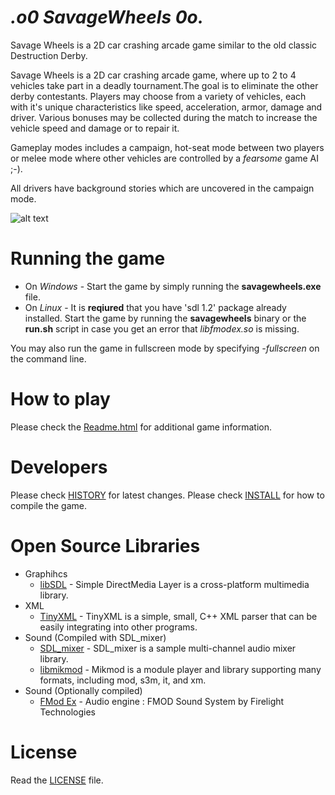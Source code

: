 _.o0 SavageWheels 0o._
==========================

Savage Wheels is a 2D car crashing arcade game similar to the old classic Destruction Derby. 

Savage Wheels is a 2D car crashing arcade game, where up to 2 to 4 vehicles take part in a deadly tournament.The goal is to eliminate the other derby contestants. Players may choose from a variety of vehicles, each with it's unique characteristics like speed, acceleration, armor, damage and driver. Various bonuses may be collected during the match to increase the vehicle speed and damage or to repair it.

Gameplay modes includes a campaign, hot-seat mode between two players or melee mode where other vehicles are controlled by a _fearsome_ game AI ;-).

All drivers have background stories which are uncovered in the campaign mode.


![alt text](http://i.imgur.com/09h8j1M.jpg "Gameplay screenshot")

# Running the game

  * On *Windows* - Start the game by simply running the **savagewheels.exe** file.
  * On *Linux* - It is **reqiured** that you have 'sdl 1.2' package already installed. Start the game by running the **savagewheels** binary or the **run.sh** script in case you get an error that *libfmodex.so* is missing.

  You may also run the game in fullscreen mode by specifying *-fullscreen* on the command line.

# How to play

Please check the [Readme.html](http://htmlpreview.github.io/?https://github.com/petarov/savagewheels/blob/master/bin/Readme.html) for additional game information.

# Developers

Please check [HISTORY](HISTORY) for latest changes.
Please check [INSTALL](INSTALL.md) for how to compile the game.

# Open Source Libraries
  * Graphihcs
    * [libSDL](http://www.libsdl.org/) - Simple DirectMedia Layer is a cross-platform multimedia library.
  * XML
    * [TinyXML](http://www.grinninglizard.com/tinyxml/) - TinyXML is a simple, small, C++ XML parser that can be easily integrating into other programs.
  * Sound (Compiled with SDL_mixer)
    * [SDL_mixer](http://www.libsdl.org/projects/SDL_mixer/) - SDL_mixer is a sample multi-channel audio mixer library.
    * [libmikmod](http://mikmod.shlomifish.org/) - Mikmod is a module player and library supporting many formats, including mod, s3m, it, and xm.
  * Sound (Optionally compiled)
    * [FMod Ex](http://www.fmod.org/fmod-sales.html) - Audio engine : FMOD Sound System by Firelight Technologies  

# License

Read the [LICENSE](LICENSE) file.
